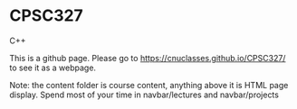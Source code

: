 # CPSC327
C++

This is a github page.  Please go to https://cnuclasses.github.io/CPSC327/ to see it as a webpage.

Note: the content folder is course content, anything above it is HTML page display.  Spend most of your time in navbar/lectures and navbar/projects
